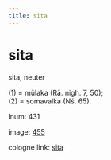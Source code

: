 ```yaml
---
title: sita
---
```


# sita

sita,  neuter <div n="P" />(1) = mūlaka (Rā. nigh. 7, 50); <div n="P" />(2) = somavalka (Nś. 65).

lnum: 431

image: [455](https://www.sanskrit-lexicon.uni-koeln.de/scans/csl-apidev/servepdf.php?dict=snp&page=455)

cologne link: [sita](https://sanskrit-lexicon.uni-koeln.de/scans/csl-apidev/getword.php?dict=snp&key=sita)

